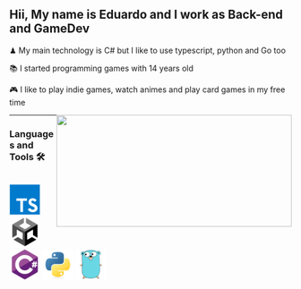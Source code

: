 ## Hii, My name is Eduardo and I work as Back-end and GameDev

<p align="left">
    ♟ My main technology is C# but I like to use typescript, python and Go too
</p>

<p align="left">📚 I started programming games with 14 years old</p>

<p align="left">
    🎮 I like to play indie games, watch animes and play card games in my free
    time
</p>

<img
    src="https://i.pinimg.com/originals/00/05/3b/00053bfd16ab1eb04dc1e17a1dd8e3d5.gif"
    min-width="300px"
    max-width="500px"
    width="420px"
    height="200"
    align="right"
/>

--- 

### Languages and Tools 🛠

<div style="vertical-align: middle">
    <br />
    <img
        src="https://raw.githubusercontent.com/devicons/devicon/master/icons/typescript/typescript-original.svg"
        width="55"
        height="55"
    />
    <img
        src="https://raw.githubusercontent.com/devicons/devicon/master/icons/unity/unity-original.svg"
        width="55"
        height="55"
    />
    <img
        src="https://github.com/devicons/devicon/blob/master/icons/csharp/csharp-original.svg"
        width="55"
        height="55"
    />
    <img
        src="https://github.com/devicons/devicon/blob/master/icons/python/python-original.svg"
        width="55"
        height="55"
    />
    <img
        src="https://raw.githubusercontent.com/devicons/devicon/master/icons/go/go-original.svg"
        width="55"
        height="55"
    />
</div>
